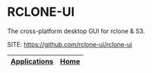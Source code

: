 # RCLONE-UI

 The cross-platform desktop GUI for rclone & S3.

 SITE: https://github.com/rclone-ui/rclone-ui

 | [Applications](https://portable-linux-apps.github.io/apps.html) | [Home](https://portable-linux-apps.github.io)
 | --- | --- |
